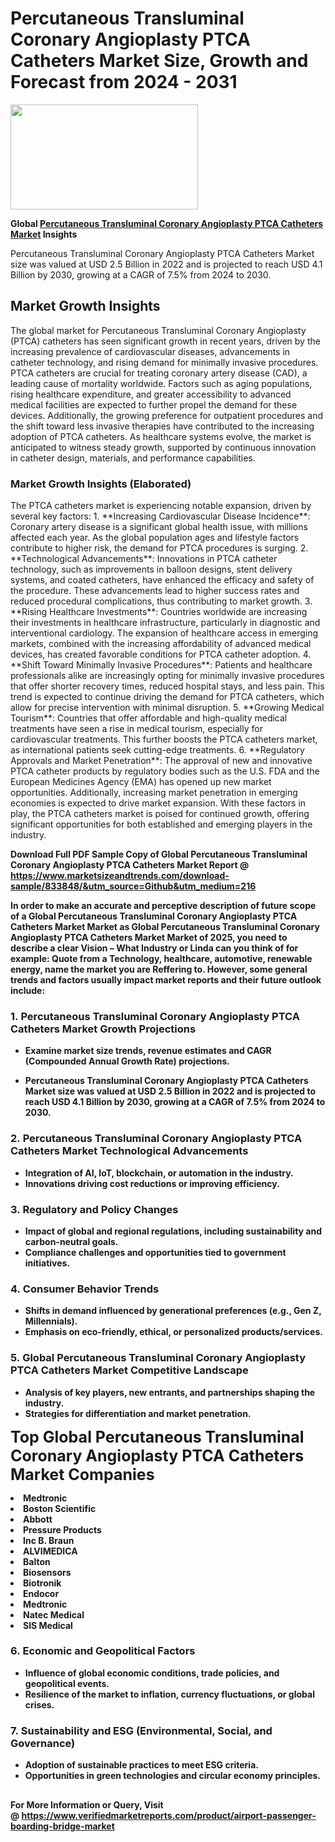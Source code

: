 <H1>Percutaneous Transluminal Coronary Angioplasty PTCA Catheters Market Size, Growth and Forecast from 2024 - 2031</H1><img class="aligncenter size-medium wp-image-584254" src="https://thirdeyenews.in/wp-content/uploads/2024/09/Global-Market-Research-300x168.jpeg" alt="" width="300" height="168" /><p><strong>Global&nbsp;<a href="https://www.marketsizeandtrends.com/download-sample/833848/&amp;utm_source=Github&utm_medium=216">Percutaneous Transluminal Coronary Angioplasty PTCA Catheters Market</a> Insights</strong></p><p>Percutaneous Transluminal Coronary Angioplasty PTCA Catheters Market size was valued at USD 2.5 Billion in 2022 and is projected to reach USD 4.1 Billion by 2030, growing at a CAGR of 7.5% from 2024 to 2030.</p><p><h2>Market Growth Insights</h2> The global market for Percutaneous Transluminal Coronary Angioplasty (PTCA) catheters has seen significant growth in recent years, driven by the increasing prevalence of cardiovascular diseases, advancements in catheter technology, and rising demand for minimally invasive procedures. PTCA catheters are crucial for treating coronary artery disease (CAD), a leading cause of mortality worldwide. Factors such as aging populations, rising healthcare expenditure, and greater accessibility to advanced medical facilities are expected to further propel the demand for these devices. Additionally, the growing preference for outpatient procedures and the shift toward less invasive therapies have contributed to the increasing adoption of PTCA catheters. As healthcare systems evolve, the market is anticipated to witness steady growth, supported by continuous innovation in catheter design, materials, and performance capabilities. <p><strong></strong></p> <h3>Market Growth Insights (Elaborated)</h3> The PTCA catheters market is experiencing notable expansion, driven by several key factors: 1. **Increasing Cardiovascular Disease Incidence**: Coronary artery disease is a significant global health issue, with millions affected each year. As the global population ages and lifestyle factors contribute to higher risk, the demand for PTCA procedures is surging. 2. **Technological Advancements**: Innovations in PTCA catheter technology, such as improvements in balloon designs, stent delivery systems, and coated catheters, have enhanced the efficacy and safety of the procedure. These advancements lead to higher success rates and reduced procedural complications, thus contributing to market growth. 3. **Rising Healthcare Investments**: Countries worldwide are increasing their investments in healthcare infrastructure, particularly in diagnostic and interventional cardiology. The expansion of healthcare access in emerging markets, combined with the increasing affordability of advanced medical devices, has created favorable conditions for PTCA catheter adoption. 4. **Shift Toward Minimally Invasive Procedures**: Patients and healthcare professionals alike are increasingly opting for minimally invasive procedures that offer shorter recovery times, reduced hospital stays, and less pain. This trend is expected to continue driving the demand for PTCA catheters, which allow for precise intervention with minimal disruption. 5. **Growing Medical Tourism**: Countries that offer affordable and high-quality medical treatments have seen a rise in medical tourism, especially for cardiovascular treatments. This further boosts the PTCA catheters market, as international patients seek cutting-edge treatments. 6. **Regulatory Approvals and Market Penetration**: The approval of new and innovative PTCA catheter products by regulatory bodies such as the U.S. FDA and the European Medicines Agency (EMA) has opened up new market opportunities. Additionally, increasing market penetration in emerging economies is expected to drive market expansion. With these factors in play, the PTCA catheters market is poised for continued growth, offering significant opportunities for both established and emerging players in the industry. <p><strong></p><p><span class=""><strong>Download Full PDF Sample Copy of Global Percutaneous Transluminal Coronary Angioplasty PTCA Catheters Market Report</strong> @ <a href="https://www.marketsizeandtrends.com/download-sample/833848/&amp;utm_source=Github&utm_medium=216" target="_blank">https://www.marketsizeandtrends.com/download-sample/833848/&amp;utm_source=Github&utm_medium=216</a></span></p><p>In order to make an accurate and perceptive description of future scope of a Global&nbsp;Percutaneous Transluminal Coronary Angioplasty PTCA Catheters Market Market as Global&nbsp;Percutaneous Transluminal Coronary Angioplasty PTCA Catheters Market Market of 2025, you need to describe a clear Vision &ndash; What Industry or Linda can you think of for example: Quote from a Technology, healthcare, automotive, renewable energy, name the market you are Reffering to. However, some general trends and factors usually impact market reports and their future outlook include:</p><h3>1.&nbsp;<strong>Percutaneous Transluminal Coronary Angioplasty PTCA Catheters Market Growth Projections</strong></h3><ul><li>Examine market size trends, revenue estimates and CAGR (Compounded Annual Growth Rate) projections.</li><li><p>Percutaneous Transluminal Coronary Angioplasty PTCA Catheters Market size was valued at USD 2.5 Billion in 2022 and is projected to reach USD 4.1 Billion by 2030, growing at a CAGR of 7.5% from 2024 to 2030.</p></li></ul><h3>2.&nbsp;<strong>Percutaneous Transluminal Coronary Angioplasty PTCA Catheters Market Technological Advancements</strong></h3><ul><li>Integration of AI, IoT, blockchain, or automation in the industry.</li><li>Innovations driving cost reductions or improving efficiency.</li></ul><h3>3.&nbsp;<strong>Regulatory and Policy Changes</strong></h3><ul><li>Impact of global and regional regulations, including sustainability and carbon-neutral goals.</li><li>Compliance challenges and opportunities tied to government initiatives.</li></ul><h3>4.&nbsp;<strong>Consumer Behavior Trends</strong></h3><ul><li>Shifts in demand influenced by generational preferences (e.g., Gen Z, Millennials).</li><li>Emphasis on eco-friendly, ethical, or personalized products/services.</li></ul><h3>5.&nbsp;<strong>Global Percutaneous Transluminal Coronary Angioplasty PTCA Catheters Market Competitive Landscape</strong></h3><ul><li>Analysis of key players, new entrants, and partnerships shaping the industry.</li><li>Strategies for differentiation and market penetration.</li></ul><p data-pm-slice="1 1 []"><span style="color: inherit; font-family: inherit; font-size: 25px;">Top Global Percutaneous Transluminal Coronary Angioplasty PTCA Catheters Market Companies</span></p><div class="" data-test-id=""><p><li>Medtronic</li><li> Boston Scientific</li><li> Abbott</li><li> Pressure Products</li><li> Inc B. Braun</li><li> ALVIMEDICA</li><li> Balton</li><li> Biosensors</li><li> Biotronik</li><li> Endocor</li><li> Medtronic</li><li> Natec Medical</li><li> SIS Medical</li></p></div><h3>6.&nbsp;<strong>Economic and Geopolitical Factors</strong></h3><ul><li>Influence of global economic conditions, trade policies, and geopolitical events.</li><li>Resilience of the market to inflation, currency fluctuations, or global crises.</li></ul><h3>7.&nbsp;<strong>Sustainability and ESG (Environmental, Social, and Governance)</strong></h3><ul><li>Adoption of sustainable practices to meet ESG criteria.</li><li>Opportunities in green technologies and circular economy principles.</li></ul><h2><strong style="font-size: 14px;">For More Information or Query, Visit @&nbsp;</strong><a style="background-color: #ffffff; font-size: 14px;" href="https://www.marketsizeandtrends.com/report/percutaneous-transluminal-coronary-angioplasty-ptca-catheters-market/" target="_blank">https://www.verifiedmarketreports.com/product/airport-passenger-boarding-bridge-market</a></h2>
